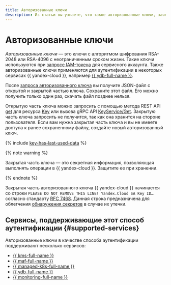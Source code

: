 ```yaml
---
title: Авторизованные ключи
description: Из статьи вы узнаете, что такое авторизованные ключи, зачем они нужны и какие сервисы поддерживают этот способ аутентификации.
---
```


# Авторизованные ключи


_Авторизованные ключи_ — это ключи с алгоритмом шифрования RSA-2048 или RSA-4096 с неограниченным сроком жизни. Такие ключи используются при [запросе IAM-токена](../../operations/iam-token/create-for-sa.md#via-cli) для сервисного аккаунта. Также авторизованные ключи применяются для аутентификации в некоторых сервисах {{ yandex-cloud }}, например [{{ ydb-full-name }}](../../../ydb/operations/connection.md#auth).

После [запроса авторизованного ключа](../../operations/authorized-key/create.md) вы получите JSON-файл с открытой и закрытой частью ключа. Сохраните этот файл. Его можно получить только один раз, скачать файл позднее нельзя.

Открытую часть ключа можно запросить с помощью метода REST API [get](../../api-ref/Key/get) для ресурса [Key](../../api-ref/Key/) или вызова gRPC API [KeyService/Get](../../api-ref/grpc/Key/get). Закрытую часть ключа запросить не получится, так как она хранится на стороне пользователя. Если вам нужна закрытая часть ключа и вы не имеете доступа к ранее сохраненному файлу, создайте новый авторизованный ключ.

{% include [key-has-last-used-data](../../../_includes/iam/key-has-last-used-data.md) %}

{% note warning %}

Закрытая часть ключа — это секретная информация, позволяющая выполнять операции в {{ yandex-cloud }}. Защитите ее при хранении.

{% endnote %}

Закрытая часть авторизованного ключа {{ yandex-cloud }} начинается со строки `PLEASE DO NOT REMOVE THIS LINE! Yandex.Cloud SA Key ID…` согласно стандарту [RFC 7468](https://datatracker.ietf.org/doc/html/rfc7468#section-2). Данная строка предназначена для облегчения [обнаружения секретов](../../../security/operations/search-secrets.md) в случае их утечки.

## Сервисы, поддерживающие этот способ аутентификации {#supported-services}

Авторизованные ключи в качестве способа аутентификации поддерживают несколько сервисов:



* [{{ kms-full-name }}](../../../kms/tutorials/index.md)
* [{{ maf-full-name }}](../../../managed-airflow/tutorials/data-processing-automation.md)
* [{{ managed-k8s-full-name }}](../../../managed-kubernetes/tutorials/index.md)
* [{{ ydb-full-name }}](../../../ydb/operations/connection.md#auth)
* [{{ monitoring-full-name }}](../../../monitoring/operations/unified-agent/non-yc.md#example)

